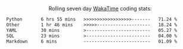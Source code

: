 <p align="center">Rolling seven day <a href="https://wakatime.com/@syrkis"/>WakaTime</a> coding stats:</p>
<!--START_SECTION:waka-->

```txt
Python       6 hrs 55 mins   >>>>>>>>>>>>>>>>>>-------   71.24 %
Other        1 hr 46 mins    >>>>>--------------------   18.24 %
YAML         30 mins         >------------------------   05.27 %
SQL          23 mins         >------------------------   04.00 %
Markdown     6 mins          -------------------------   01.09 %
```

<!--END_SECTION:waka-->

